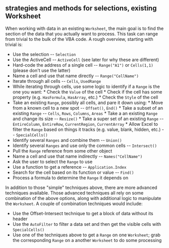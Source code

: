 ## strategies and methods for selections, existing Worksheet

When working with data in an existing `Worksheet`, the main goal is to find the section of the data that you actually want to process. This task can range from trivial to the bulk of the VBA code. A rough overview, starting with trivial is:

* Use the selection -- `Selection`
* Use the ActiveCell -- `ActiveCell` (see later for why these are different)
* Hard-code the address of a single cell -- `Range("A1")` or `Cells(1,1)` (please don't use the latter)
* Name a cell and use that name directly -- `Range("CellName")`
* Iterate through all cells -- `Cells`, `UsedRange`
* While iterating through cells, use some logic to identify if a `Range` is the one you want:
      * Check the `Value` of the cell
      * Check if the cell has some property (e.g. `HasFormula`, `HasArray`, etc.)
      * Check the `Style` of the cell
* Take an existing `Range`, possibly all cells, and pare it down using:
      * Move from a known cell to a new spot -- `Offset()`, `End()`
      * Take a subset of an existing `Range` -- `Cells`, `Rows`, `Columns`, `Areas`
      * Take a an existing `Range` and change its size -- `Resize()`
      * Take a super set of an existing `Range` -- `EntireColumn`, `EntireRow`, `CurrentRegion`, `CurrentArray`
      * Allow Excel to filter the `Range` based on things it tracks (e.g. value, blank, hidden, etc.) -- `SpecialCells()`
* Identify several `Ranges` and combine them -- `Union()`
* Identify several `Ranges` and use only the common cells -- `Intersect()`
* Pull the `Range` reference from some other object
* Name a cell and use that name indirectly -- `Names("CellName")`
* Ask the user to select the `Range` to use
* Use a function to get a reference -- `Application.Index`
* Search for the cell based on its function or value -- `Find()`
* Process a formula to determine the `Range` it depends on

In addition to those "simple" techniques above, there are more advanced techniques available.  Those advanced techniques all rely on some combination of the above options, along with additional logic to manipulate the `Worksheet`.  A couple of combination techniques would include:

* Use the Offset-Intersect technique to get a block of data without its header
* Use the `AutoFilter` to filter a data set and then get the visible cells with `SpecialCells()`
* Use one of the techniques above to get a `Range` on one `Worksheet`; grab the corresponding `Range` on a another `Worksheet` to do some processing
